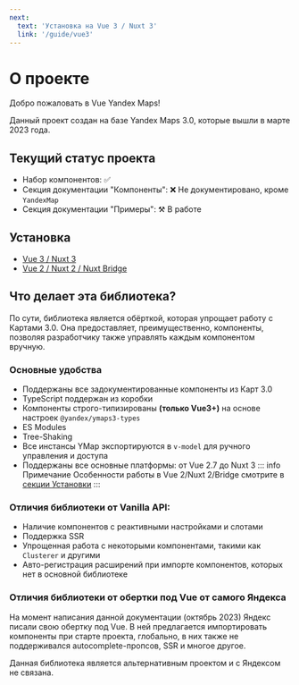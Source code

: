 ```yaml
---
next:
  text: 'Установка на Vue 3 / Nuxt 3'
  link: '/guide/vue3'
---
```


# О проекте

Добро пожаловать в Vue Yandex Maps!

Данный проект создан на базе Yandex Maps 3.0, которые вышли в марте 2023 года.

## Текущий статус проекта
- Набор компонентов: ✅
- Секция документации "Компоненты": ❌ Не документировано, кроме `YandexMap`
- Секция документации "Примеры": ⚒️ В работе

## Установка
- [Vue 3 / Nuxt 3](/guide/vue3)
- [Vue 2 / Nuxt 2 / Nuxt Bridge](/guide/vue2)

## Что делает эта библиотека?

По сути, библиотека является обёрткой, которая упрощает работу с Картами 3.0. Она предоставляет, преимущественно,
компоненты, позволяя разработчику также управлять каждым компонентом вручную.

### Основные удобства

- Поддержаны все задокументированные компоненты из Карт 3.0
- TypeScript поддержан из коробки
- Компоненты строго-типизированы **(только Vue3+)** на основе настроек `@yandex/ymaps3-types`
- ES Modules
- Tree-Shaking
- Все инстансы YMap экспортируются в `v-model` для ручного управления и доступа
- Поддержаны все основные платформы: от Vue 2.7 до Nuxt 3
::: info Примечание
Особенности работы в Vue 2/Nuxt 2/Bridge смотрите в [секции Установки](/guide/vue2)
:::

### Отличия библиотеки от Vanilla API:

- Наличие компонентов с реактивными настройками и слотами
- Поддержка SSR
- Упрощенная работа с некоторыми компонентами, такими как `Clusterer` и другими
- Авто-регистрация расширений при импорте компонентов, которых нет в основной библиотеке

### Отличия библиотеки от обертки под Vue от самого Яндекса

На момент написания данной документации (октябрь 2023) Яндекс писали свою обертку под Vue. В ней предлагается
импортировать компоненты при старте проекта, глобально, в них также не поддерживался autocomplete-пропсов, SSR и многое
другое.

Данная библиотека является альтернативным проектом и с Яндексом не связана.
